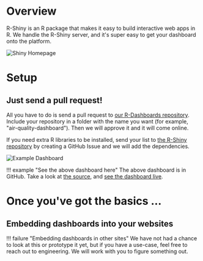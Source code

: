 # Overview

R-Shiny is an R package that makes it easy to build interactive web apps in R. We handle the R-Shiny server, and it's super easy to get your dashboard onto the
platform.

![Shiny Homepage](../images/readme/shiny_ui.png)

# Setup

## Just send a pull request!

All you have to do is send a pull request to
[our R-Dashboards repository](https://github.com/StatCan/R-dashboards). Include
your repository in a folder with the name you want (for example,
"air-quality-dashboard"). Then we will approve it and it will come online.

If you need extra R libraries to be installed, send your list to
[the R-Shiny repository](https://github.com/StatCan/shiny) by creating a GitHub
Issue and we will add the dependencies.

![Example Dashboard](../images/example_shiny_dashboard.png)

<!-- prettier-ignore -->
!!! example "See the above dashboard here"
    The above dashboard is in GitHub. Take a look at
    [the source](https://github.com/StatCan/R-dashboards/tree/master/bus-dashboard),
    and [see the dashboard live](https://shiny.covid.cloud.statcan.ca/bus-dashboard).

# Once you've got the basics ...

## Embedding dashboards into your websites

<!-- prettier-ignore -->
!!! failure "Embedding dashboards in other sites"
    We have not had a chance to look at this or prototype it yet, but if you
    have a use-case, feel free to reach out to engineering. We will work with
    you to figure something out.
